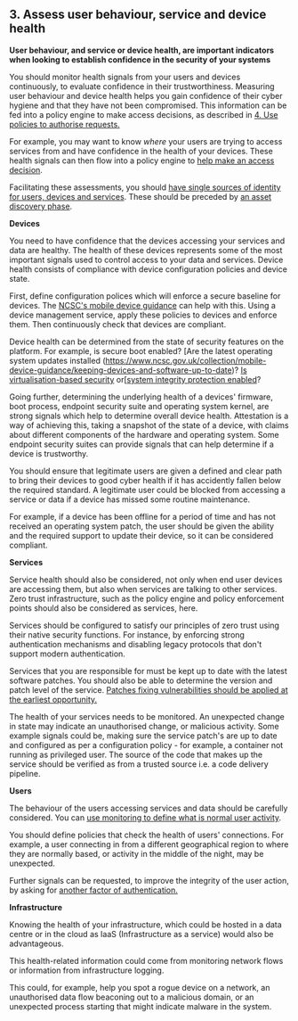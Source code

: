 ## 3\. Assess user behaviour, service and device health

**User behaviour, and service or device health, are important indicators when looking to establish confidence in the security of your systems**

You should monitor health signals from your users and devices continuously, to evaluate confidence in their trustworthiness. Measuring user behaviour and device health helps you gain confidence of their cyber hygiene and that they have not been compromised. This information can be fed into a policy engine to make access decisions, as described in [4. Use policies to authorise requests.](4-Use-policies-to-authorise-requests.md)

For example, you may want to know *where* your users are trying to access services from and have confidence in the health of your devices. These health signals can then flow into a policy engine to [help make an access decision](4-Use-policies-to-authorise-requests.md).

Facilitating these assessments, you should [have single sources of identity for users, devices and services](2-Know-your-User-Service-and-Device-identities.md). These should be preceded by [an asset discovery phase](1-Know-your-architecture-including-users-devices-services-and-data.md).

**Devices**

You need to have confidence that the devices accessing your services and data are healthy. The health of these devices represents some of the most important signals used to control access to your data and services. Device health consists of compliance with device configuration policies and device state.

First, define configuration polices which will enforce a secure baseline for devices. The [NCSC\'s mobile device guidance](https://www.ncsc.gov.uk/collection/mobile-device-guidance) can help with this. Using a device management service, apply these policies to devices and enforce them. Then continuously check that devices are compliant.

Device health can be determined from the state of security features on the platform. For example, is secure boot enabled? [Are the latest operating system updates installed (https://www.ncsc.gov.uk/collection/mobile-device-guidance/keeping-devices-and-software-up-to-date)? [Is virtualisation-based security](https://docs.microsoft.com/en-us/windows-hardware/design/device-experiences/oem-vbs) or[[system integrity protection enabled](https://support.apple.com/en-us/HT204899)?

Going further, determining the underlying health of a devices\' firmware, boot process, endpoint security suite and operating system kernel, are strong signals which help to determine overall device health. Attestation is a way of achieving this, taking a snapshot of the state of a device, with claims about different components of the hardware and operating system. Some endpoint security suites can provide signals that can help determine if a device is trustworthy.

You should ensure that legitimate users are given a defined and clear path to bring their devices to good cyber health if it has accidently fallen below the required standard. A legitimate user could be blocked from accessing a service or data if a device has missed some routine maintenance.

For example, if a device has been offline for a period of time and has not received an operating system patch, the user should be given the ability and the required support to update their device, so it can be considered compliant.

**Services**

Service health should also be considered, not only when end user devices are accessing them, but also when services are talking to other services. Zero trust infrastructure, such as the policy engine and policy enforcement points should also be considered as services, here.

Services should be configured to satisfy our principles of zero trust using their native security functions. For instance, by enforcing strong authentication mechanisms and disabling legacy protocols that don\'t support modern authentication.

Services that you are responsible for must be kept up to date with the latest software patches. You should also be able to determine the version and patch level of the service. [Patches fixing vulnerabilities should be applied at the earliest opportunity.](https://www.ncsc.gov.uk/guidance/vulnerability-management)

The health of your services needs to be monitored. An unexpected change in state may indicate an unauthorised change, or malicious activity. Some example signals could be, making sure the service patch\'s are up to date and configured as per a configuration policy - for example, a container not running as privileged user. The source of the code that makes up the service should be verified as from a trusted source i.e. a code delivery pipeline.

**Users**

The behaviour of the users accessing services and data should be carefully considered. You can [use monitoring to define what is normal user activity](6-Focus-your-monitoring-on-users-devices-and-services.md).

You should define policies that check the health of users\' connections. For example, a user connecting in from a different geographical region to where they are normally based, or activity in the middle of the night, may be unexpected.

Further signals can be requested, to improve the integrity of the user action, by asking for [another factor of authentication.](5-Authenticate-and-Authorise-everywhere.md)

**Infrastructure**

Knowing the health of your infrastructure, which could be hosted in a data centre or in the cloud as IaaS (Infrastructure as a service) would also be advantageous.

This health-related information could come from monitoring network flows or information from infrastructure logging.

This could, for example, help you spot a rogue device on a network, an unauthorised data flow beaconing out to a malicious domain, or an unexpected process starting that might indicate malware in the system.

